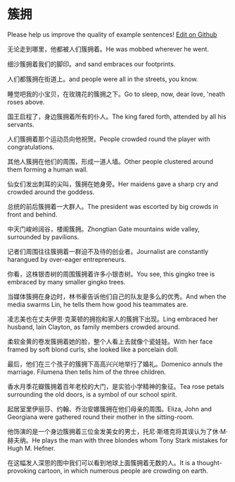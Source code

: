 # 簇拥

Please help us improve the quality of example sentences! [Edit on Github](https://github.com/jiyushe/jiyu-example-sentence-source/blob/main/chinese/cuyong.md)

<p><span class="chinese">无论走到哪里，他都被人们簇拥着。</span><span class="english">He was mobbed wherever he went.</span></p>

<p><span class="chinese">细沙簇拥着我们的脚印。</span><span class="english">and sand embraces our footprints.</span></p>

<p><span class="chinese">人们都簇拥在街道上。</span><span class="english">and people were all in the streets, you know.</span></p>

<p><span class="chinese">睡觉吧我的小宝贝，在玫瑰花的簇拥之下。</span><span class="english">Go to sleep, now, dear love, 'neath roses above.</span></p>

<p><span class="chinese">国王启程了，身边簇拥着所有的仆人。</span><span class="english">The king fared forth, attended by all his servants.</span></p>

<p><span class="chinese">人们簇拥着那个运动员向他祝贺。</span><span class="english">People crowded round the player with congratulations.</span></p>

<p><span class="chinese">其他人簇拥在他们的周围，形成一道人墙。</span><span class="english">Other people clustered around them forming a human wall.</span></p>

<p><span class="chinese">仙女们发出刺耳的尖叫，簇拥在她身旁。</span><span class="english">Her maidens gave a sharp cry and crowded around the goddess.</span></p>

<p><span class="chinese">总统的前后簇拥着一大群人。</span><span class="english">The president was escorted by big crowds in front and behind.</span></p>

<p><span class="chinese">中天门峻岭阔谷，楼阁簇拥。</span><span class="english">Zhongtian Gate mountains wide valley, surrounded by pavilions.</span></p>

<p><span class="chinese">记者们周围往往簇拥着一群迫不及待的创业者。</span><span class="english">Journalist are constantly harangued by over-eager entrepreneurs.</span></p>

<p><span class="chinese">你看，这株银杏树的周围簇拥着许多小银杏树。</span><span class="english">You see, this gingko tree is embraced by many smaller gingko trees.</span></p>

<p><span class="chinese">当媒体簇拥在身边时，林书豪告诉他们自己的队友是多么的优秀。</span><span class="english">And when the media swarms Lin, he tells them how good his teammates are.</span></p>

<p><span class="chinese">凌志美也在丈夫伊恩·克莱顿的拥抱和家人的簇拥下出现。</span><span class="english">Ling embraced her husband, Iain Clayton, as family members crowded around.</span></p>

<p><span class="chinese">柔软金黄的卷发簇拥着她的脸，整个人看上去就像个瓷娃娃。</span><span class="english">With her face framed by soft blond curls, she looked like a porcelain doll.</span></p>

<p><span class="chinese">最后，他们在三个孩子的簇拥下高高兴兴地举行了婚礼。</span><span class="english">Domenico annuls the marriage. Filumena then tells him of the three children.</span></p>

<p><span class="chinese">香水月季花瓣簇拥着百年老校的大门，是实验小学精神的象征。</span><span class="english">Tea rose petals surrounding the old doors, is a symbol of our school spirit.</span></p>

<p><span class="chinese">起居室里伊丽莎、约翰、乔治安娜簇拥在他们母亲的周围。</span><span class="english">Eliza, John and Georgiana were gathered round their mother in the sitting-room.</span></p>

<p><span class="chinese">他饰演的是一个身边簇拥着三位金发美女的男士，托尼·斯塔克将其误认为了休·M·赫夫纳。</span><span class="english">He plays the man with three blondes whom Tony Stark mistakes for Hugh M. Hefner.</span></p>

<p><span class="chinese">在这幅发人深思的图中我们可以看到地球上面簇拥着无数的人。</span><span class="english">It is a thought-provoking cartoon, in which numerous people are crowding on earth.</span></p>

